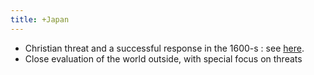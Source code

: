 ```yaml
---
title: +Japan
---
```

- Christian threat and a successful response in the 1600-s : see [here](../../kokutai/reject-christ/).
- Close evaluation of the world outside, with special focus on threats